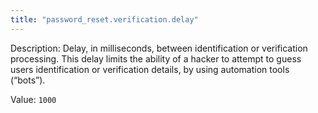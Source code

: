 ```yaml
---
title: "password_reset.verification.delay"
---
```


Description: Delay, in milliseconds, between identification or verification processing.
This delay limits the ability of a hacker to attempt to guess users identification or verification details, by using automation tools (“bots”).

Value: `1000`